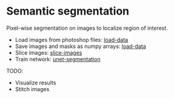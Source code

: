 # Semantic segmentation

Pixel-wise segmentation on images to localize region of interest. 
* Load images from photoshop files: [load-data](https://github.com/laurentran/segmentation/blob/master/notebooks/load-data.ipynb)
* Save images and masks as numpy arrays: [load-data](https://github.com/laurentran/segmentation/blob/master/notebooks/load-data.ipynb)
* Slice images: [slice-images](https://github.com/laurentran/segmentation/blob/master/notebooks/slice-images.ipynb)
* Train network: [unet-segmentation](https://github.com/laurentran/segmentation/blob/master/notebooks/unet-segmentation.ipynb)

TODO:
* Visualize results
* Stitch images
